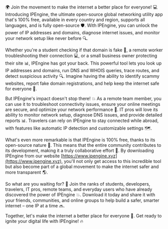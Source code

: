 🌍 Join the movement to make the internet a better place for everyone! 💻 Introducing IPEngine, the ultimate open-source global networking utility app that's 100% free, available in every country and region, supports all languages, and is fully open-source 🛡️. With IPEngine, you can unlock the power of IP addresses and domains, diagnose internet issues, and monitor your network setup like never before 🔍.

Whether you're a student checking if that domain is fake 👀, a remote worker troubleshooting their connection 💻, or a small business owner protecting their site 📊, IPEngine has got your back. This powerful tool lets you look up IP addresses and domains, run DNS and WHOIS queries, trace routes, and detect suspicious activity 🔍. Imagine having the ability to identify scammy websites, report fake domain registrations, and help keep the internet safe for everyone 🚀.

But IPEngine's impact doesn't stop there! 💥 As a remote team member, you can use it to troubleshoot connectivity issues, ensure your online meetings are secure, and optimize your network performance 🔧. IT pros will love its ability to monitor network setup, diagnose DNS issues, and provide detailed reports 📊. Travelers can rely on IPEngine to stay connected while abroad, with features like automatic IP detection and customizable settings 🗺️.

What's even more remarkable is that IPEngine is 100% free, thanks to its open-source nature 🌟. This means that the entire community contributes to its development, making it a truly collaborative effort 💪. By downloading IPEngine from our website [https://www.ipengine.xyz](https://www.ipengine.xyz), you'll not only get access to this incredible tool but also become part of a global movement to make the internet safer and more transparent 🌎.

So what are you waiting for? 👀 Join the ranks of students, developers, travelers, IT pros, remote teams, and everyday users who have already discovered the power of IPEngine 💥. Download it today and share it with your friends, communities, and online groups to help build a safer, smarter internet – one IP at a time 🔜.

Together, let's make the internet a better place for everyone 🌟. Get ready to ignite your digital life with IPEngine! 🔥